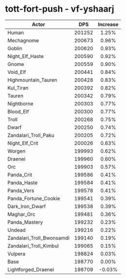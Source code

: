 # tott-fort-push - vf-yshaarj
| Actor | DPS | Increase |
|---|:---:|:---:|
|Human|201252|1.25%|
|Mechagnome|200673|0.96%|
|Goblin|200620|0.93%|
|Night_Elf_Haste|200590|0.92%|
|Gnome|200559|0.90%|
|Void_Elf|200441|0.84%|
|Highmountain_Tauren|200428|0.83%|
|Kul_Tiran|200392|0.82%|
|Tauren|200342|0.79%|
|Nightborne|200303|0.77%|
|Blood_Elf|200300|0.77%|
|Troll|200268|0.75%|
|Dwarf|200250|0.74%|
|Zandalari_Troll_Paku|200205|0.72%|
|Night_Elf_Crit|200026|0.63%|
|Worgen|199993|0.62%|
|Draenei|199960|0.60%|
|Orc|199903|0.57%|
|Panda_Crit|199586|0.41%|
|Panda_Haste|199584|0.41%|
|Panda_Vers|199578|0.41%|
|Panda_Fortune_Cookie|199541|0.39%|
|Dark_Iron_Dwarf|199538|0.39%|
|Maghar_Orc|199481|0.36%|
|Panda_Mastery|199232|0.23%|
|Undead|199216|0.22%|
|Zandalari_Troll_Bwonsamdi|199140|0.19%|
|Zandalari_Troll_Kimbul|199065|0.15%|
|Vulpera|198824|0.03%|
|Base|198770|0.00%|
|Lightforged_Draenei|198709|-0.03%|
